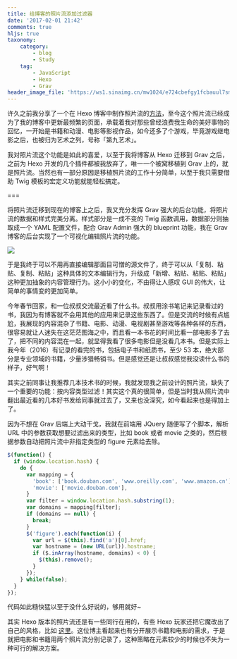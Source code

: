 ```yaml
---
title: 给博客的照片流添加过滤器
date: '2017-02-01 21:42'
comments: true
hljs: true
taxonomy:
    category:
        - blog
        - Study
    tag:
        - JavaScript
        - Hexo
        - Grav
header_image_file: 'https://ws1.sinaimg.cn/mw1024/e724cbefgy1fcbauul7smj20l90gqan9.jpg'
---
```


许久之前我分享了一个在 Hexo 博客中制作照片流的[方法][1]，至今这个照片流已经成为了我的博客中更新最频繁的页面，承载着我对那些曾经浪费我生命的美好事物的回忆，一开始是书籍和动漫、电影等影视作品，如今还多了个游戏，毕竟游戏继电影之后，也被归为艺术之列，号称「第九艺术」。

我对照片流这个功能是如此的喜爱，以至于我将博客从 Hexo 迁移到 Grav 之后，之前为 Hexo 开发的几个插件都被我放弃了，唯一一个被窝移植到 Grav 上的，就是照片流。当然也有一部分原因是移植照片流的工作十分简单，以至于我只需要借助 Twig 模板的宏定义功能就能轻松搞定。

===

将照片流迁移到现在的博客上之后，我又充分发挥 Grav 强大的后台功能，将照片流的数据和样式完美分离。样式部分是一成不变的 Twig 函数调用，数据部分则抽取成一个 YAML 配置文件，配合 Grav Admin 强大的 blueprint 功能，我在 Grav 博客的后台实现了一个可视化编辑照片流的功能。

![](https://ws1.sinaimg.cn/mw1024/e724cbefgy1fcb9out20vj210a0jr0v5.jpg)

于是我终于可以不用再直接编辑那面目可憎的源文件了，终于可以从「复制、粘贴、复制、粘贴」这种具体的文本编辑行为，升级成「新增、粘贴、粘贴、粘贴」这种更加抽象的内容管理行为。这小小的变化，不由得让人感叹 GUI 的伟大，让简单的事情变的更加简单。

今年春节回家，和一位叔叔交流最近看了什么书。叔叔用涂书笔记来记录看过的书，我因为有博客就不会用其他的应用来记录这些东西了。但是交流的时候有点尴尬，我展现的内容混杂了书籍、电影、动漫、电视剧甚至游戏等各种各样的东西，很容易就让人迷失在这茫茫图海之中，而且看一本书花的时间比看一部电影多了去了，把不同的内容混在一起，就显得我看了很多电影但是没看几本书。但是实际上我今年（2016）有记录的看完的书，包括电子书和纸质书，至少 53 本，绝大部分是专业领域的书籍，少量涉猎畅销书。但是感觉还是让叔叔感觉我没读什么书的样子，好气啊！

其实之前同事让我推荐几本技术书的时候，我就发现我之前设计的照片流，缺失了一个重要的功能：按内容类型过滤！其实这个真的很简单，但是当时我从照片流中翻出最近看的几本好书发给同事就过去了，又来也没深究，如今看起来也是得加上了。

因为不想在 Grav 后端上大动干戈，我就在前端用 JQuery 随便写了个脚本，解析 URL 中的参数获取想要过滤出来的类型，比如 book 或者 movie 之类的，然后根据参数自动把照片流中非指定类型的 figure 元素给去除。

```javascript
$(function() {
  if (window.location.hash) {
    do {
      var mapping = {
        'book': ['book.douban.com', 'www.oreilly.com', 'www.amazon.cn'],
        'movie': ['movie.douban.com'],
      }
      var filter = window.location.hash.substring(1);
      var domains = mapping[filter];
      if (domains == null) {
        break;
      }
      $('figure').each(function(i) {
        var url = $(this).find('a')[0].href;
        var hostname = (new URL(url)).hostname;
        if ($.inArray(hostname, domains) < 0) {
          $(this).remove();
        }
      });
    } while(false);
  }
});
```

代码如此糙快猛以至于没什么好说的，够用就好~

其实 Hexo 版本的照片流还是有一些同行在用的，有些 Hexo 玩家还把它魔改出了自己的风格，比如 [这里][2]。这位博主看起来也有分开展示书籍和电影的需求，于是就把电影和书籍用两个照片流分别记录了，这种策略在元素较少的时候也不失为一种可行的解决方案。

[1]: https://blog.jamespan.me/2016/01/28/show-your-favorites-collection-in-hexo
[2]: https://monniya.com/favourite/
